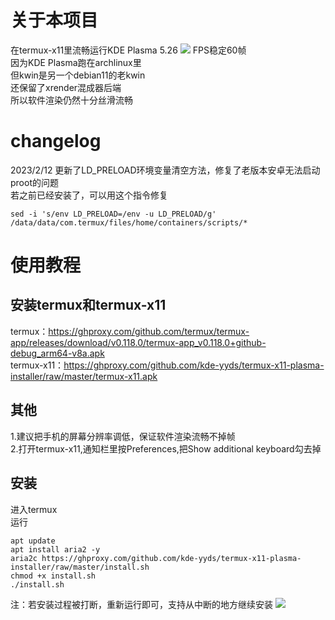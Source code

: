 # 关于本项目
在termux-x11里流畅运行KDE Plasma 5.26
![](https://ghproxy.com/github.com/kde-yyds/termux-x11-plasma-installer/raw/master/1.jpg)
FPS稳定60帧  
因为KDE Plasma跑在archlinux里  
但kwin是另一个debian11的老kwin  
还保留了xrender混成器后端  
所以软件渲染仍然十分丝滑流畅
# changelog
2023/2/12 更新了LD_PRELOAD环境变量清空方法，修复了老版本安卓无法启动proot的问题  
若之前已经安装了，可以用这个指令修复
```
sed -i 's/env LD_PRELOAD=/env -u LD_PRELOAD/g' /data/data/com.termux/files/home/containers/scripts/*
```
# 使用教程
## 安装termux和termux-x11
termux：<https://ghproxy.com/github.com/termux/termux-app/releases/download/v0.118.0/termux-app_v0.118.0+github-debug_arm64-v8a.apk>  
termux-x11：<https://ghproxy.com/github.com/kde-yyds/termux-x11-plasma-installer/raw/master/termux-x11.apk>
## 其他
1.建议把手机的屏幕分辨率调低，保证软件渲染流畅不掉帧  
2.打开termux-x11,通知栏里按Preferences,把Show additional keyboard勾去掉
## 安装
进入termux  
运行
```
apt update
apt install aria2 -y
aria2c https://ghproxy.com/github.com/kde-yyds/termux-x11-plasma-installer/raw/master/install.sh
chmod +x install.sh
./install.sh
```

注：若安装过程被打断，重新运行即可，支持从中断的地方继续安装
![](https://ghproxy.com/github.com/kde-yyds/termux-x11-plasma-installer/raw/master/2.jpg)
